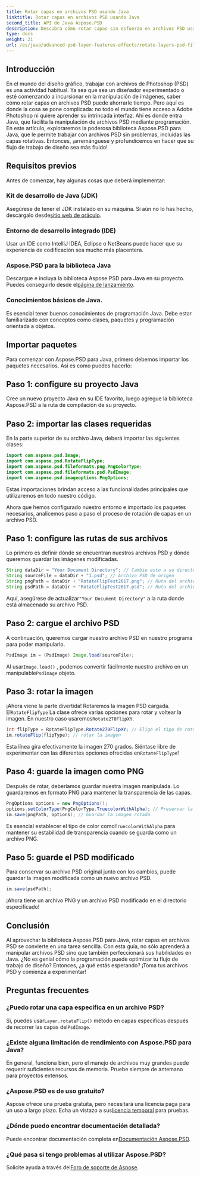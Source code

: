```yaml
---
title: Rotar capas en archivos PSD usando Java
linktitle: Rotar capas en archivos PSD usando Java
second_title: API de Java Aspose.PSD
description: Descubra cómo rotar capas sin esfuerzo en archivos PSD usando Aspose.PSD para Java con esta guía paso a paso.
type: docs
weight: 21
url: /es/java/advanced-psd-layer-features-effects/rotate-layers-psd-files/
---
```

## Introducción
En el mundo del diseño gráfico, trabajar con archivos de Photoshop (PSD) es una actividad habitual. Ya sea que sea un diseñador experimentado o esté comenzando a incursionar en la manipulación de imágenes, saber cómo rotar capas en archivos PSD puede ahorrarle tiempo. Pero aquí es donde la cosa se pone complicada: no todo el mundo tiene acceso a Adobe Photoshop ni quiere aprender su intrincada interfaz. Ahí es donde entra Java, que facilita la manipulación de archivos PSD mediante programación. En este artículo, exploraremos la poderosa biblioteca Aspose.PSD para Java, que le permite trabajar con archivos PSD sin problemas, incluidas las capas rotativas. Entonces, ¡arremánguese y profundicemos en hacer que su flujo de trabajo de diseño sea más fluido!
## Requisitos previos
Antes de comenzar, hay algunas cosas que deberá implementar:
### Kit de desarrollo de Java (JDK)
 Asegúrese de tener el JDK instalado en su máquina. Si aún no lo has hecho, descárgalo desde[sitio web de oráculo](https://www.oracle.com/java/technologies/javase-downloads.html).
### Entorno de desarrollo integrado (IDE)
Usar un IDE como IntelliJ IDEA, Eclipse o NetBeans puede hacer que su experiencia de codificación sea mucho más placentera.
### Aspose.PSD para la biblioteca Java
 Descargue e incluya la biblioteca Aspose.PSD para Java en su proyecto. Puedes conseguirlo desde el[página de lanzamiento](https://releases.aspose.com/psd/java/).
### Conocimientos básicos de Java.
Es esencial tener buenos conocimientos de programación Java. Debe estar familiarizado con conceptos como clases, paquetes y programación orientada a objetos.
## Importar paquetes
Para comenzar con Aspose.PSD para Java, primero debemos importar los paquetes necesarios. Así es como puedes hacerlo:
## Paso 1: configure su proyecto Java
Cree un nuevo proyecto Java en su IDE favorito, luego agregue la biblioteca Aspose.PSD a la ruta de compilación de su proyecto.
## Paso 2: importar las clases requeridas
En la parte superior de su archivo Java, deberá importar las siguientes clases:
```java
import com.aspose.psd.Image;
import com.aspose.psd.RotateFlipType;
import com.aspose.psd.fileformats.png.PngColorType;
import com.aspose.psd.fileformats.psd.PsdImage;
import com.aspose.psd.imageoptions.PngOptions;
```
Estas importaciones brindan acceso a las funcionalidades principales que utilizaremos en todo nuestro código. 

Ahora que hemos configurado nuestro entorno e importado los paquetes necesarios, analicemos paso a paso el proceso de rotación de capas en un archivo PSD.
## Paso 1: configure las rutas de sus archivos

Lo primero es definir dónde se encuentran nuestros archivos PSD y dónde queremos guardar las imágenes modificadas. 
```java
String dataDir = "Your Document Directory"; // Cambie esto a su directorio de documentos real.
String sourceFile = dataDir + "1.psd"; // Archivo PSD de origen
String pngPath = dataDir + "RotateFlipTest2617.png"; // Ruta del archivo PNG de salida
String psdPath = dataDir + "RotateFlipTest2617.psd"; // Ruta del archivo PSD de salida
```
 Aquí, asegúrese de actualizar`"Your Document Directory"` a la ruta donde está almacenado su archivo PSD.
## Paso 2: cargue el archivo PSD

A continuación, queremos cargar nuestro archivo PSD en nuestro programa para poder manipularlo.
```java
PsdImage im = (PsdImage) Image.load(sourceFile);
```
 Al usar`Image.load()` , podemos convertir fácilmente nuestro archivo en un manipulable`PsdImage` objeto.
## Paso 3: rotar la imagen

 ¡Ahora viene la parte divertida! Rotaremos la imagen PSD cargada. El`RotateFlipType` La clase ofrece varias opciones para rotar y voltear la imagen. En nuestro caso usaremos`Rotate270FlipXY`.
```java
int flipType = RotateFlipType.Rotate270FlipXY; // Elige el tipo de rotación
im.rotateFlip(flipType); // rotar la imagen
```
Esta línea gira efectivamente la imagen 270 grados. Siéntase libre de experimentar con las diferentes opciones ofrecidas en`RotateFlipType`!
## Paso 4: guarde la imagen como PNG

Después de rotar, deberíamos guardar nuestra imagen manipulada. Lo guardaremos en formato PNG para mantener la transparencia de las capas.
```java
PngOptions options = new PngOptions();
options.setColorType(PngColorType.TruecolorWithAlpha); // Preservar la transparencia
im.save(pngPath, options); // Guardar la imagen rotada
```
 Es esencial establecer el tipo de color como`TruecolorWithAlpha` para mantener su estabilidad de transparencia cuando se guarda como un archivo PNG.
## Paso 5: guarde el PSD modificado

Para conservar su archivo PSD original junto con los cambios, puede guardar la imagen modificada como un nuevo archivo PSD.
```java
im.save(psdPath);
```
¡Ahora tiene un archivo PNG y un archivo PSD modificado en el directorio especificado!
## Conclusión
Al aprovechar la biblioteca Aspose.PSD para Java, rotar capas en archivos PSD se convierte en una tarea sencilla. Con esta guía, no sólo aprenderá a manipular archivos PSD sino que también perfeccionará sus habilidades en Java. ¿No es genial cómo la programación puede optimizar tu flujo de trabajo de diseño? Entonces, ¿a qué estás esperando? ¡Toma tus archivos PSD y comienza a experimentar!
## Preguntas frecuentes
### ¿Puedo rotar una capa específica en un archivo PSD?
 Si, puedes usar`Layer.rotateFlip()` método en capas específicas después de recorrer las capas del`PsdImage`.
### ¿Existe alguna limitación de rendimiento con Aspose.PSD para Java?
En general, funciona bien, pero el manejo de archivos muy grandes puede requerir suficientes recursos de memoria. Pruebe siempre de antemano para proyectos extensos.
### ¿Aspose.PSD es de uso gratuito?
 Aspose ofrece una prueba gratuita, pero necesitará una licencia paga para un uso a largo plazo. Echa un vistazo a sus[licencia temporal](https://purchase.aspose.com/temporary-license/) para pruebas.
### ¿Dónde puedo encontrar documentación detallada?
 Puede encontrar documentación completa en[Documentación Aspose.PSD](https://reference.aspose.com/psd/java/).
### ¿Qué pasa si tengo problemas al utilizar Aspose.PSD?
 Solicite ayuda a través del[Foro de soporte de Aspose](https://forum.aspose.com/c/psd/34).
